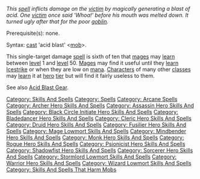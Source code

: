 *This [spell](:Category:_Spells.md "wikilink") inflicts damage on the
[victim](:Category:_Mobs.md "wikilink") by magically generating a blast
of acid. One [victim](:Category:_Mobs.md "wikilink") once said 'Whoa!'
before his mouth was melted down. It turned ugly after that for the poor
[goblin](Goblins.md "wikilink").*

Prerequisite(s): none.

Syntax: [cast](Cast.md "wikilink") 'acid blast'
\<[mob](:Category:_Mobs.md "wikilink")\>.

This single-target damage [spell](:Category:_Spells.md "wikilink") is
sixth of ten that [mages](:Category:_Mages.md "wikilink") may
[learn](Practice.md "wikilink") between [level](Level.md "wikilink") 1
and [level](Level.md "wikilink") 50.
[Mages](:Category:_Mages.md "wikilink") may find it useful until they
[learn](Practice.md "wikilink") [Icestrike](Icestrike.md "wikilink") or
when they are low on [mana](Mana_Points.md "wikilink").
[Characters](:Category:_Characters.md "wikilink") of many other
[classes](:Category:_Classes.md "wikilink") may
[learn](Practice.md "wikilink") it at
[hero](:Category:_Hero.md "wikilink")
[tier](:Category:_Tiers.md "wikilink") but will find it fairly useless
to them.

See also [Acid Blast Gear](:Category:_Acid_Blast_Gear.md "wikilink").

[Category: Skills And Spells](Category:_Skills_And_Spells "wikilink")
[Category: Spells](Category:_Spells "wikilink") [Category: Arcane
Spells](Category:_Arcane_Spells "wikilink") [Category: Archer Hero
Skills And Spells](Category:_Archer_Hero_Skills_And_Spells "wikilink")
[Category: Assassin Hero Skills And
Spells](Category:_Assassin_Hero_Skills_And_Spells "wikilink") [Category:
Black Circle Initiate Hero Skills And
Spells](Category:_Black_Circle_Initiate_Hero_Skills_And_Spells "wikilink")
[Category: Bladedancer Hero Skills And
Spells](Category:_Bladedancer_Hero_Skills_And_Spells "wikilink")
[Category: Cleric Hero Skills And
Spells](Category:_Cleric_Hero_Skills_And_Spells "wikilink") [Category:
Druid Hero Skills And
Spells](Category:_Druid_Hero_Skills_And_Spells "wikilink") [Category:
Fusilier Hero Skills And
Spells](Category:_Fusilier_Hero_Skills_And_Spells "wikilink") [Category:
Mage Lowmort Skills And
Spells](Category:_Mage_Lowmort_Skills_And_Spells "wikilink") [Category:
Mindbender Hero Skills And
Spells](Category:_Mindbender_Hero_Skills_And_Spells "wikilink")
[Category: Monk Hero Skills And
Spells](Category:_Monk_Hero_Skills_And_Spells "wikilink") [Category:
Rogue Hero Skills And
Spells](Category:_Rogue_Hero_Skills_And_Spells "wikilink") [Category:
Psionicist Hero Skills And
Spells](Category:_Psionicist_Hero_Skills_And_Spells "wikilink")
[Category: Shadowfist Hero Skills And
Spells](Category:_Shadowfist_Hero_Skills_And_Spells "wikilink")
[Category: Sorcerer Hero Skills And
Spells](Category:_Sorcerer_Hero_Skills_And_Spells "wikilink") [Category:
Stormlord Lowmort Skills And
Spells](Category:_Stormlord_Lowmort_Skills_And_Spells "wikilink")
[Category: Warrior Hero Skills And
Spells](Category:_Warrior_Hero_Skills_And_Spells "wikilink") [Category:
Wizard Lowmort Skills And
Spells](Category:_Wizard_Lowmort_Skills_And_Spells "wikilink")
[Category: Skills And Spells That Harm
Mobs](Category:_Skills_And_Spells_That_Harm_Mobs "wikilink")
